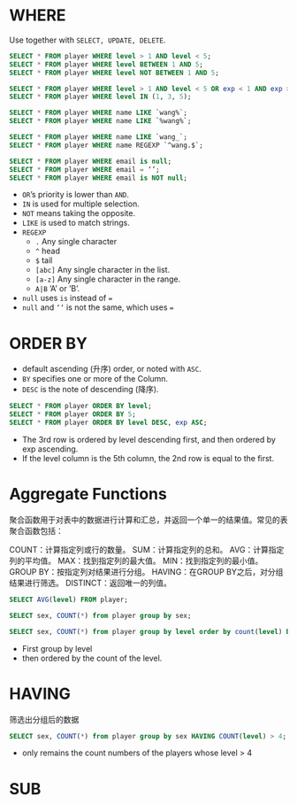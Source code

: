 # WHERE
Use together with `SELECT, UPDATE, DELETE`.
```SQL
SELECT * FROM player WHERE level > 1 AND level < 5;
SELECT * FROM player WHERE level BETWEEN 1 AND 5;
SELECT * FROM player WHERE level NOT BETWEEN 1 AND 5;

SELECT * FROM player WHERE level > 1 AND level < 5 OR exp < 1 AND exp > 5;
SELECT * FROM player WHERE level IN (1, 3, 5);

SELECT * FROM player WHERE name LIKE `wang%`;
SELECT * FROM player WHERE name LIKE `%wang%`;

SELECT * FROM player WHERE name LIKE `wang_`;
SELECT * FROM player WHERE name REGEXP `^wang.$`;

SELECT * FROM player WHERE email is null;
SELECT * FROM player WHERE email = ‘’;
SELECT * FROM player WHERE email is NOT null;
```
- `OR`’s priority is lower than `AND`.
- `IN` is used for multiple selection.
- `NOT` means taking the opposite.
- `LIKE` is used to match strings.
- `REGEXP`
	- `.` Any single character
	- `^` head
	- `$` tail
	- `[abc]` Any single character in the list.
	- `[a-z]` Any single character in the range.
	- `A|B` ’A’ or ’B’.
- `null` uses `is` instead of `=`
- `null` and `’’` is not the same, which uses `=`
# ORDER BY
- default ascending (升序) order, or noted with `ASC`.
- `BY` specifies one or more of the Column.
- `DESC` is the note of descending (降序).
```SQL
SELECT * FROM player ORDER BY level;
SELECT * FROM player ORDER BY 5;
SELECT * FROM player ORDER BY level DESC, exp ASC;
```
- The 3rd row is ordered by level descending first, and then ordered by exp ascending.
- If the level column is the 5th column, the 2nd row is equal to the first.

# Aggregate Functions
聚合函数用于对表中的数据进行计算和汇总，并返回一个单一的结果值。常见的表聚合函数包括：

COUNT：计算指定列或行的数量。
SUM：计算指定列的总和。
AVG：计算指定列的平均值。
MAX：找到指定列的最大值。
MIN：找到指定列的最小值。
GROUP BY：按指定列对结果进行分组。
HAVING：在GROUP BY之后，对分组结果进行筛选。
DISTINCT：返回唯一的列值。

```SQL
SELECT AVG(level) FROM player;

SELECT sex, COUNT(*) from player group by sex;

SELECT sex, COUNT(*) from player group by level order by count(level) DESC;
```
- First group by level
- then ordered by the count of the level.
# HAVING
筛选出分组后的数据
```SQL
SELECT sex, COUNT(*) from player group by sex HAVING COUNT(level) > 4;
```
- only remains the count numbers of the players whose level > 4
# SUB